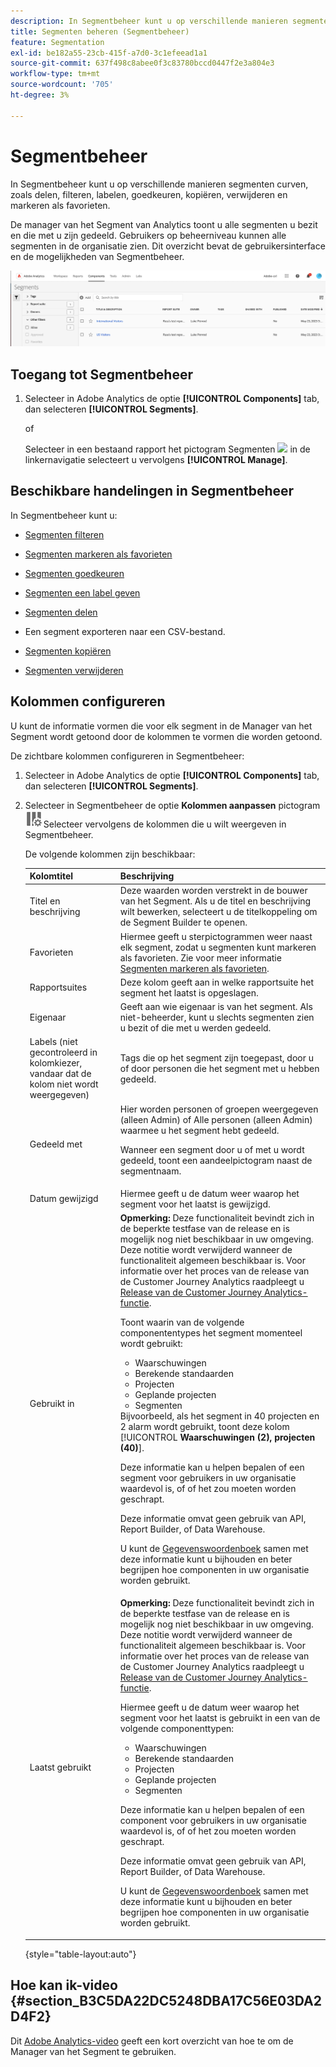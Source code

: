 ```yaml
---
description: In Segmentbeheer kunt u op verschillende manieren segmenten curven, zoals delen, filteren, labelen, goedkeuren, kopiëren, verwijderen en markeren als favorieten.
title: Segmenten beheren (Segmentbeheer)
feature: Segmentation
exl-id: be182a55-23cb-415f-a7d0-3c1efeead1a1
source-git-commit: 637f498c8abee0f3c83780bccd0447f2e3a804e3
workflow-type: tm+mt
source-wordcount: '705'
ht-degree: 3%

---
```


# Segmentbeheer

In Segmentbeheer kunt u op verschillende manieren segmenten curven, zoals delen, filteren, labelen, goedkeuren, kopiëren, verwijderen en markeren als favorieten.

De manager van het Segment van Analytics toont u alle segmenten u bezit en die met u zijn gedeeld. Gebruikers op beheerniveau kunnen alle segmenten in de organisatie zien. Dit overzicht bevat de gebruikersinterface en de mogelijkheden van Segmentbeheer.

![Segmentbeheer](assets/segments-manager.png)

## Toegang tot Segmentbeheer

1. Selecteer in Adobe Analytics de optie **[!UICONTROL Components]** tab, dan selecteren **[!UICONTROL Segments]**.

   of

   Selecteer in een bestaand rapport het pictogram Segmenten ![](https://spectrum.adobe.com/static/icons/workflow_18/Smock_Segmentation_18_N.svg) in de linkernavigatie selecteert u vervolgens **[!UICONTROL Manage]**.

## Beschikbare handelingen in Segmentbeheer

In Segmentbeheer kunt u:

* [Segmenten filteren](/help/components/segmentation/segmentation-workflow/t-seg-filter.md)

* [Segmenten markeren als favorieten](/help/components/segmentation/segmentation-workflow/t-seg-favorite.md)

* [Segmenten goedkeuren](/help/components/segmentation/segmentation-workflow/seg-approve.md)

* [Segmenten een label geven](/help/components/segmentation/segmentation-workflow/seg-tag.md)

* [Segmenten delen](/help/components/segmentation/segmentation-workflow/t-seg-share.md)

* Een segment exporteren naar een CSV-bestand.

* [Segmenten kopiëren](/help/components/segmentation/segmentation-workflow/seg-copy.md)

* [Segmenten verwijderen](/help/components/segmentation/segmentation-workflow/seg-delete.md)

## Kolommen configureren

U kunt de informatie vormen die voor elk segment in de Manager van het Segment wordt getoond door de kolommen te vormen die worden getoond.

De zichtbare kolommen configureren in Segmentbeheer:

1. Selecteer in Adobe Analytics de optie **[!UICONTROL Components]** tab, dan selecteren **[!UICONTROL Segments]**.

1. Selecteer in Segmentbeheer de optie **Kolommen aanpassen** pictogram ![Het pictogram Kolommen aanpassen](assets/customize-columns-icon.png)Selecteer vervolgens de kolommen die u wilt weergeven in Segmentbeheer.

   De volgende kolommen zijn beschikbaar:

   | Kolomtitel | Beschrijving |
   |---|---|
   | Titel en beschrijving | Deze waarden worden verstrekt in de bouwer van het Segment. Als u de titel en beschrijving wilt bewerken, selecteert u de titelkoppeling om de Segment Builder te openen. |
   | Favorieten | Hiermee geeft u sterpictogrammen weer naast elk segment, zodat u segmenten kunt markeren als favorieten. Zie voor meer informatie [Segmenten markeren als favorieten](/help/components/segmentation/segmentation-workflow/t-seg-favorite.md). |
   | Rapportsuites | Deze kolom geeft aan in welke rapportsuite het segment het laatst is opgeslagen. |
   | Eigenaar | Geeft aan wie eigenaar is van het segment. Als niet-beheerder, kunt u slechts segmenten zien u bezit of die met u werden gedeeld. |
   | Labels (niet gecontroleerd in kolomkiezer, vandaar dat de kolom niet wordt weergegeven) | Tags die op het segment zijn toegepast, door u of door personen die het segment met u hebben gedeeld. |
   | Gedeeld met | Hier worden personen of groepen weergegeven (alleen Admin) of Alle personen (alleen Admin) waarmee u het segment hebt gedeeld. <p>Wanneer een segment door u of met u wordt gedeeld, toont een aandeelpictogram naast de segmentnaam.</p> |
   | Datum gewijzigd | Hiermee geeft u de datum weer waarop het segment voor het laatst is gewijzigd. |
   | Gebruikt in | **Opmerking:** Deze functionaliteit bevindt zich in de beperkte testfase van de release en is mogelijk nog niet beschikbaar in uw omgeving. Deze notitie wordt verwijderd wanneer de functionaliteit algemeen beschikbaar is. Voor informatie over het proces van de release van de Customer Journey Analytics raadpleegt u [Release van de Customer Journey Analytics-functie](/help/release-notes/releases.md).<p>Toont waarin van de volgende componententypes het segment momenteel wordt gebruikt:</p> <ul><li>Waarschuwingen</li><li>Berekende standaarden</li><li>Projecten</li><li>Geplande projecten</li><li>Segmenten</li></ul> Bijvoorbeeld, als het segment in 40 projecten en 2 alarm wordt gebruikt, toont deze kolom [!UICONTROL **Waarschuwingen (2), projecten (40)**]. <p>Deze informatie kan u helpen bepalen of een segment voor gebruikers in uw organisatie waardevol is, of of het zou moeten worden geschrapt.</p><p>Deze informatie omvat geen gebruik van API, Report Builder, of Data Warehouse.</p><p>U kunt de [Gegevenswoordenboek](/help/analyze/analysis-workspace/components/data-dictionary/data-dictionary-overview.md) samen met deze informatie kunt u bijhouden en beter begrijpen hoe componenten in uw organisatie worden gebruikt. |
   | Laatst gebruikt | **Opmerking:** Deze functionaliteit bevindt zich in de beperkte testfase van de release en is mogelijk nog niet beschikbaar in uw omgeving. Deze notitie wordt verwijderd wanneer de functionaliteit algemeen beschikbaar is. Voor informatie over het proces van de release van de Customer Journey Analytics raadpleegt u [Release van de Customer Journey Analytics-functie](/help/release-notes/releases.md).<p>Hiermee geeft u de datum weer waarop het segment voor het laatst is gebruikt in een van de volgende componenttypen:</p> <ul><li>Waarschuwingen</li><li>Berekende standaarden</li><li>Projecten</li><li>Geplande projecten</li><li>Segmenten</li></ul> <p>Deze informatie kan u helpen bepalen of een component voor gebruikers in uw organisatie waardevol is, of of het zou moeten worden geschrapt.</p><p>Deze informatie omvat geen gebruik van API, Report Builder, of Data Warehouse.</p><p>U kunt de [Gegevenswoordenboek](/help/analyze/analysis-workspace/components/data-dictionary/data-dictionary-overview.md) samen met deze informatie kunt u bijhouden en beter begrijpen hoe componenten in uw organisatie worden gebruikt. |

   {style="table-layout:auto"}

## Hoe kan ik-video {#section_B3C5DA22DC5248DBA17C56E03DA2D4F2}

Dit [Adobe Analytics-video](https://experienceleague.adobe.com/docs/analytics-learn/tutorials/components/segmentation/segment-management-and-sharing.html) geeft een kort overzicht van hoe te om de Manager van het Segment te gebruiken.


